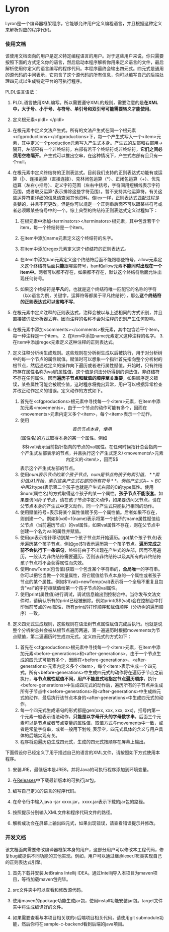 # Lyron

Lyron是一个编译器框架程序，它能够允许用户定义编程语言，并且根据这种定义来解析对应的程序代码。



### 使用文档

该使用文档面向的用户是定义特定编程语言的用户。对于这些用户来说，你只需要按照下面的方式定义你的语言，然后启动本程序解析你用来定义语言的文件，最后解析使用你定义的语言编写的程序代码。本程序最终会输出四元式。四元式是通用的源代码的中间表示，它包含了这个源代码的所有信息，你可以编写自己的后端处理四元式以生成特定平台的可执行程序。

PLDL语言语法：

1. PLDL语言使用XML编写。所以需要遵守XML的规则，需要注意的是**在XML中，大于号、小于号、与符号、单引号和双引号可能需要转义才能使用**。
2. 定义根元素\<pldl\> \</pldl\>
3. 在根元素中定义文法产生式。所有的文法产生式在同一个根元素\<cfgproductions\>\</cfgproductions\>下，每一个产生式写入一个\<item\>元素，其中定义一个production元素写入产生式本身。产生式的左部和右部用->隔开，左部只有一个非终结符，右部有若干个终结符或非终结符，**它们之间必须用空格隔开**。产生式可以推出空串，在这种情况下，产生式右部有且只有一个null。
4. 在根元素中定义终结符的正则表达式。目前我们支持的正则表达式功能有或运算（|）、连接运算（直接连接）、克林闭包运算（*）、正闭包运算（+）、优先运算（左右小括号）、定义字符范围（左右中括号，字符间用短横线表示字符范围，或者取反运算^表示排除这些字符范围）。暂不支持其他运算符。有关这些运算符更详细的信息请查阅其他资料。像lex一样，正则表达式匹配过程是贪婪的，并且不可更改。但是你可以规定一个正则串后面不可以跟某些符号或者必须跟某些符号中的一个。综上典型的终结符正则表达式定义过程如下：

   1. 在根元素中添加\<terminators\>\</terminators\>根元素，其中包含若干个item，每一个终结符是一个item。

   2. 在item中添加name元素定义这个终结符的名字。

   3. 在item中添加regex元素定义这个终结符的正则表达式。

   4. 在item中添加ban元素定义这个终结符后面不能跟哪些符号，allow元素定义这个终结符后面**只能**跟哪些符号，ban和allow元素**不能同时出现在一个item中**。两者可以都不存在，如果都不存在，默认这个终结符后面允许出现任何符号。

   5. 如果这个终结符是**平凡**的，也就是这个终结符唯一匹配它的名称的字符（以c语言为例，关键字，运算符等都属于平凡终结符），那么**这个终结符的正则表达式可以省略不写**。
5. 在根元素中定义注释的正则表达式，注释会被以与上述相同的方式识别，并且直接被词法分析器丢弃。因而注释的名称不会对注释的识别产生任何影响。
1. 在根元素中添加\<comments\>\</comments\>根元素，其中包含若干个item，每一种注释是一个item。
   2. 在item中添加name元素定义这种注释的名字。
   3. 在item中添加regex元素定义这种注释的正则表达式。
6. 定义注释分析树生成规则。这些规则在分析树生成以后被执行，用于对分析树中的每一个节点的属性赋值。赋值时可以想象一个指针首先指向整个分析树的根节点，然后通过定义的操作向下遍历或者进行属性赋值。开始时，只有终结符存在属性名称为val的属性值，这个值是词法分析得到的词法值，非终结符不存在任何属性。因而**遍历子节点和赋值的顺序至关重要**，如果顺序定义错误，某些属性可能会被赋空值，这时程序将抛出异常，用户可以根据异常检查并改正动作定义的错误。定义动作的方式如下。
   1. 首先在\<cfgproductions\>根元素中寻找每一个\<item\>元素，在item中添加元素\<movements\>，由于一个节点的动作可能有多个，因而在\<movements\>元素内定义多个\<item\>，每个\<item\>表示一个动作。
   2. 使用$$表示节点本身，使用$$(属性名)的方式取得本身的某一个属性。例如$$(val)表示当前指针指向的节点的val属性。在任何时候指针总会指向一个产生式左部表示的节点，并且执行这个产生式定义\<movements\>元素内定义的<item\>，因而$$表示这个产生式左部的节点。
   3. 使用$num表示节点的某个孩子节点，num是节点的孩子的索引值，**索引值从1开始，索引这条产生式右部的所有符号**。例如产生式A -> B C中用$2(type)表示第二个孩子也就是产生式右部的C的type属性。使用$num(属性名)的方式取得这个孩子的某一个属性。**孩子节点不能嵌套**。如果要访问孙子节点，请在孩子节点中定义动作，如果要访问父节点，请在父节点本身的产生式中定义动作。同一个产生式只能执行相同的动作。
   4. 使用赋值符号=表示将某个属性值赋予另一个属性值。后者如果不存在，则创建一个。例如$$(val)=$1(name)表示将第一个孩子的name属性赋值给父节点（当前遍历节点）的val属性，如果val属性不存在，则在父节点中创建一个名为val的属性并赋值。
   5. 使用go表示指针移动到某一个孩子节点并开始遍历。go(某个孩子节点)表示遍历某个孩子节点，例如go($1)表示遍历第一个孩子节点。**遍历完成之前不会执行下一条语句**，终结符由于不出现在产生式的左部，因而不用遍历。一般认为非终结符需要遍历，否则该非终结符以及其所有的非终结符孩子节点将不会获得属性而失效。
   6. 使用newTemp(包含值)获取一个包含某个字符串的，**全局唯一**的字符串。你可以把它当做一个常量属性，将它赋值给节点本身的一个属性或者孩子节点的某个属性。例如$1(val)=newTemp(val)表示将一个全局不重复且包含"val"的字符串赋值给第一个孩子节点的val属性。
   7. 使用print(属性值)进行调试，调试信息输出到控制台中。当你发布文法文件时，请确认所有的print已经被删除。例如print($$(val))会在控制台中打印当前节点的val属性，所有print的打印顺序和赋值顺序（分析树的遍历顺序）一致。
7. 定义四元式生成规则，这些规则在语法树节点属性赋值完成后执行。也就是说整个分析树总共会被从根节点遍历两遍，第一遍遍历时根据movements为节点赋值，第二遍遍历时生成四元式。定义四元式的方式如下：

   1. 首先在\<cfgproductions\>根元素中寻找每一个\<item\>元素，在item中添加元素\<before-generations\>和\<after-generations\>，由于一个节点生成的四元式可能有多个，因而在\<before-generations\>、\<after-generations\>元素内定义多个\<item\>，每个\<item\>表示生成一个四元式。所有\<before-generations\>中生成四元式的动作将在遍历子节点之前执行，**与节点属性赋值不同，用户不能显式地指定节点遍历顺序**，执行\<before-generations\>中生成四元式的动作后，遍历所有的子节点并生成所有子节点中\<before-generations\>和\<after-generations\>中生成四元式的动作，最后执行该节点本身的\<after-generations\>中生成四元式的动作。
   2. 每一个四元式生成语句的形式都是gen(xxx, xxx, xxx, xxx)，括号内第一个元素一般表示语法动作，**只能是以字母开头的字母数字串**，后面三个元素可以是节点或者节点变量的属性值，取值方式与movements中一致，或者是常量字符串，或者一般用下划线_表示空，四元式具体的含义与用户具体的后端实现有关。
   3. 程序将边遍历边生成四元式，生成的四元式按顺序在屏幕上输出。

下面假设你已经定义了用于描述自己的语言的XML文件，请按照如下方式使用本程序。

1. 安装JRE，最低版本是JRE8，并将Java的可执行程序添加到环境变量。

2. 在[Releases](https://github.com/LLyronx/PLDLParser/releases)中下载最新版本的可执行jar包。

3. 编写自己定义的语言的程序代码。

4. 在命令行中输入java -jar xxxx.jar，xxxx.jar表示下载的jar包的路径。

5. 按照提示分别输入XML文件和程序代码文件的路径。

6. 解析成功会在屏幕上输出四元式，如果出现错误，请查看错误提示并修改。

   
### 开发文档

该文档面向需要修改编译器框架本身的用户，这部分用户可以修改本工程代码，修复bug或提供不同功能的其他实现。例如，用户可以通过继承lexer.RE类实现自己的正则表达式引擎。

1. 首先下载并安装JetBrains Intellij IDEA。通过Intellij导入本项目为maven项目，等待加载maven包完毕。
   
2. src文件夹中可以查看和修改源代码。
   
3. 使用maven的package功能生成jar包，使用install功能安装jar包。target文件夹中将生成编译好的文件。

4. 如果需要查看与本项目相关联的c后端项目相关代码，请使用git submodule功能，然后你将在sample-c-backend看到后端的java项目。
   